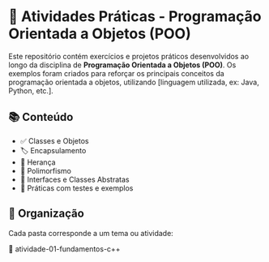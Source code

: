 # 🧠 Atividades Práticas - Programação Orientada a Objetos (POO)

Este repositório contém exercícios e projetos práticos desenvolvidos ao longo da disciplina de **Programação Orientada a Objetos (POO)**. Os exemplos foram criados para reforçar os principais conceitos da programação orientada a objetos, utilizando [linguagem utilizada, ex: Java, Python, etc.].

## 📚 Conteúdo

- ✅ Classes e Objetos  
- 🏷️ Encapsulamento  
- 🧬 Herança  
- 🔁 Polimorfismo  
- 🧩 Interfaces e Classes Abstratas  
- 🧪 Práticas com testes e exemplos

## 📁 Organização

Cada pasta corresponde a um tema ou atividade:

📁 atividade-01-fundamentos-c++
